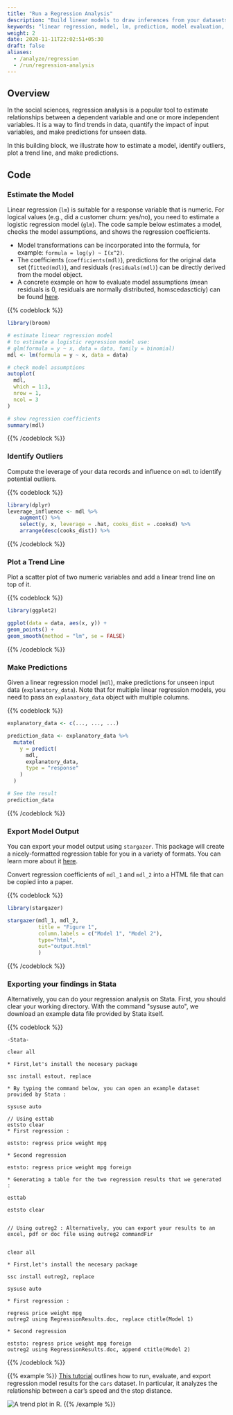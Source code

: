 ```yaml
---
title: "Run a Regression Analysis"
description: "Build linear models to draw inferences from your datasets."
keywords: "linear regression, model, lm, prediction, model evaluation, linear inferences"
weight: 2
date: 2020-11-11T22:02:51+05:30
draft: false
aliases:
  - /analyze/regression
  - /run/regression-analysis
---
```


## Overview

In the social sciences, regression analysis is a popular tool to estimate relationships between a dependent variable and one or more independent variables. It is a way to find trends in data, quantify the impact of input variables, and make predictions for unseen data.

In this building block, we illustrate how to estimate a model, identify outliers, plot a trend line, and make predictions.

## Code

### Estimate the Model

Linear regression (`lm`) is suitable for a response variable that is numeric. For logical values (e.g., did a customer churn: yes/no), you need to estimate a logistic regression model (`glm`). The code sample below estimates a model, checks the model assumptions, and shows the regression coefficients.

- Model transformations can be incorporated into the formula, for example: `formula = log(y) ~ I(x^2)`.
- The coefficients (`coefficients(mdl)`), predictions for the original data set (`fitted(mdl)`), and residuals (`residuals(mdl)`) can be directly derived from the model object.
- A concrete example on how to evaluate model assumptions (mean residuals is 0, residuals are normally distributed, homscedascticiy) can be found [here]().

{{% codeblock %}}

```R
library(broom)

# estimate linear regression model
# to estimate a logistic regression model use:
# glm(formula = y ~ x, data = data, family = binomial)
mdl <- lm(formula = y ~ x, data = data)

# check model assumptions
autoplot(
  mdl,
  which = 1:3,
  nrow = 1,
  ncol = 3
)

# show regression coefficients
summary(mdl)
```

{{% /codeblock %}}

### Identify Outliers

Compute the leverage of your data records and influence on `mdl` to identify potential outliers.

{{% codeblock %}}

```R
library(dplyr)
leverage_influence <- mdl %>%
    augment() %>%
    select(y, x, leverage = .hat, cooks_dist = .cooksd) %>%
    arrange(desc(cooks_dist)) %>%
```

{{% /codeblock %}}

### Plot a Trend Line

Plot a scatter plot of two numeric variables and add a linear trend line on top of it.

{{% codeblock %}}

```R
library(ggplot2)

ggplot(data = data, aes(x, y)) +
geom_points() +
geom_smooth(method = "lm", se = FALSE)
```

{{% /codeblock %}}

### Make Predictions

Given a linear regression model (`mdl`), make predictions for unseen input data (`explanatory_data`). Note that for multiple linear regression models, you need to pass an `explanatory_data` object with multiple columns.

{{% codeblock %}}

```R
explanatory_data <- c(..., ..., ...)

prediction_data <- explanatory_data %>%
  mutate(
    y = predict(
      mdl,
      explanatory_data,
      type = "response"
    )
  )

# See the result
prediction_data
```

{{% /codeblock %}}

### Export Model Output

You can export your model output using `stargazer`. This package will create a nicely-formatted regression table for you in a variety of formats. You can learn more about it [here](/export/tables).

Convert regression coefficients of `mdl_1` and `mdl_2` into a HTML file that can be copied into a paper.

{{% codeblock %}}

```R
library(stargazer)

stargazer(mdl_1, mdl_2,
          title = "Figure 1",
          column.labels = c("Model 1", "Model 2"),
          type="html",
          out="output.html"
          )
```

{{% /codeblock %}}

### Exporting your findings in Stata

Alternatively, you can do your regression analysis on Stata. First, you should clear your working directory. With the command "sysuse auto", we download an example data file provided by Stata itself.

{{% codeblock %}}

```
-Stata-

clear all

* First,let's install the necesary package

ssc install estout, replace

* By typing the command below, you can open an example dataset provided by Stata :

sysuse auto

// Using esttab
eststo clear
* First regression :

eststo: regress price weight mpg

* Second regression

eststo: regress price weight mpg foreign

* Generating a table for the two regression results that we generated :

esttab

eststo clear


// Using outreg2 : Alternatively, you can export your results to an excel, pdf or doc file using outreg2 commandFir


clear all

* First,let's install the necesary package

ssc install outreg2, replace

sysuse auto

* First regression :

regress price weight mpg
outreg2 using RegressionResults.doc, replace ctitle(Model 1)

* Second regression

eststo: regress price weight mpg foreign
outreg2 using RegressionResults.doc, append ctitle(Model 2)
```

{{% /codeblock %}}

{{% example %}}
[This tutorial](https://dprep.hannesdatta.com/docs/building-blocks/regression-analysis/) outlines how to run, evaluate, and export regression model results for the `cars` dataset. In particular, it analyzes the relationship between a car’s speed and the stop distance.

![A trend plot in R.](../images/trend_plots.png)
{{% /example %}}
